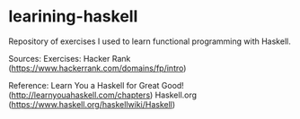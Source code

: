 learining-haskell
=================

Repository of exercises I used to learn functional programming with Haskell.

Sources:
Exercises:
Hacker Rank (https://www.hackerrank.com/domains/fp/intro)

Reference:
Learn You a Haskell for Great Good! (http://learnyouahaskell.com/chapters)
Haskell.org (https://www.haskell.org/haskellwiki/Haskell)
